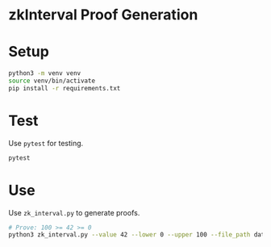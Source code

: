 # zkInterval Proof Generation

# Setup

```bash
python3 -m venv venv
source venv/bin/activate
pip install -r requirements.txt
```

# Test

Use `pytest` for testing.

```bash
pytest
```


# Use

Use `zk_interval.py` to generate proofs.

```bash
# Prove: 100 >= 42 >= 0
python3 zk_interval.py --value 42 --lower 0 --upper 100 --file_path datum.json
```